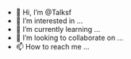 - 👋 Hi, I’m @Talksf
- 👀 I’m interested in ...
- 🌱 I’m currently learning ...
- 💞️ I’m looking to collaborate on ...
- 📫 How to reach me ...

<!---
Talksf/Talksf is a ✨ special ✨ repository because its `README.md` (this file) appears on your GitHub profile.
You can click the Preview link to take a look at your changes.
--->
